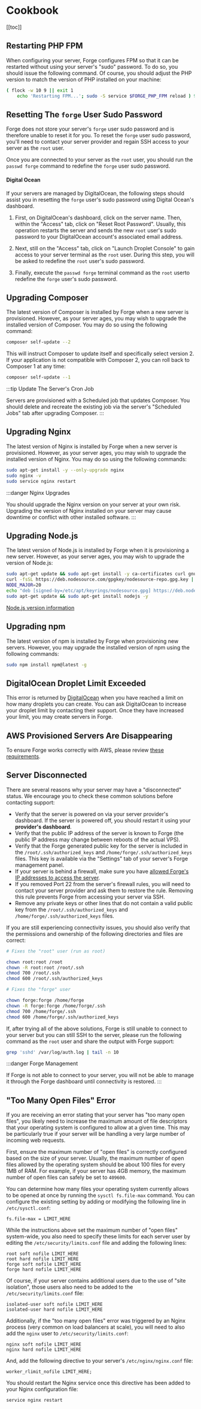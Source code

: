 # Cookbook

[[toc]]

## Restarting PHP FPM

When configuring your server, Forge configures FPM so that it can be restarted without using your server's "sudo" password. To do so, you should issue the following command. Of course, you should adjust the PHP version to match the version of PHP installed on your machine:

```bash
( flock -w 10 9 || exit 1
    echo 'Restarting FPM...'; sudo -S service $FORGE_PHP_FPM reload ) 9>/tmp/fpmlock
```

## Resetting The `forge` User Sudo Password

Forge does not store your server's `forge` user sudo password and is therefore unable to reset it for you. To reset the `forge` user sudo password, you'll need to contact your server provider and regain SSH access to your server as the `root` user.

Once you are connected to your server as the `root` user, you should run the `passwd forge` command to redefine the `forge` user sudo password.

#### Digital Ocean

If your servers are managed by DigitalOcean, the following steps should assist you in resetting the `forge` user's sudo password using Digital Ocean's dashboard.

1. First, on DigitalOcean's dashboard, click on the server name. Then, within the "Access" tab, click on "Reset Root Password". Usually, this operation restarts the server and sends the new `root` user's sudo password to your DigitalOcean account's associated email address.

2. Next, still on the "Access" tab, click on "Launch Droplet Console" to gain access to your server terminal as the `root` user. During this step, you will be asked to redefine the `root` user's sudo password.

3. Finally, execute the `passwd forge` terminal command as the `root` userto redefine the `forge` user's sudo password.

## Upgrading Composer

The latest version of Composer is installed by Forge when a new server is provisioned. However, as your server ages, you may wish to upgrade the installed version of Composer. You may do so using the following command:

```bash
composer self-update --2
```

This will instruct Composer to update itself and specifically select version 2. If your application is not compatible with Composer 2, you can roll back to Composer 1 at any time:

```bash
composer self-update --1
```

:::tip Update The Server's Cron Job

Servers are provisioned with a Scheduled job that updates Composer. You should delete and recreate the existing job via the server's "Scheduled Jobs" tab after upgrading Composer.
:::

## Upgrading Nginx

The latest version of Nginx is installed by Forge when a new server is provisioned. However, as your server ages, you may wish to upgrade the installed version of Nginx. You may do so using the following commands:

```bash
sudo apt-get install -y --only-upgrade nginx
sudo nginx -v
sudo service nginx restart
```

:::danger Nginx Upgrades

You should upgrade the Nginx version on your server at your own risk. Upgrading the version of Nginx installed on your server may cause downtime or conflict with other installed software.
:::

## Upgrading Node.js

The latest version of Node.js is installed by Forge when it is provisioning a new server. However, as your server ages, you may wish to upgrade the version of Node.js:

```bash
sudo apt-get update && sudo apt-get install -y ca-certificates curl gnupg
curl -fsSL https://deb.nodesource.com/gpgkey/nodesource-repo.gpg.key | sudo gpg --dearmor -o /etc/apt/keyrings/nodesource.gpg
NODE_MAJOR=20
echo "deb [signed-by=/etc/apt/keyrings/nodesource.gpg] https://deb.nodesource.com/node_$NODE_MAJOR.x nodistro main" | sudo tee /etc/apt/sources.list.d/nodesource.list
sudo apt-get update && sudo apt-get install nodejs -y
```

[Node.js version information](https://nodejs.org/en/about/previous-releases/)

## Upgrading npm

The latest version of npm is installed by Forge when provisioning new servers. However, you may upgrade the installed version of npm using the following commands:

```bash
sudo npm install npm@latest -g
```

## DigitalOcean Droplet Limit Exceeded

This error is returned by [DigitalOcean](https://digitalocean.com) when you have reached a limit on how many droplets you can create. You can ask DigitalOcean to increase your droplet limit by contacting their support. Once they have increased your limit, you may create servers in Forge.

## AWS Provisioned Servers Are Disappearing

To ensure Forge works correctly with AWS, please review [these requirements](/servers/providers#amazon-aws-api-access).

## Server Disconnected

There are several reasons why your server may have a "disconnected" status. We encourage you to check these common solutions before contacting support:

- Verify that the server is powered on via your server provider's dashboard. If the server is powered off, you should restart it using your **provider's dashboard**.
- Verify that the public IP address of the server is known to Forge (the public IP address may change between reboots of the actual VPS).
- Verify that the Forge generated public key for the server is included in the `/root/.ssh/authorized_keys` and `/home/forge/.ssh/authorized_keys` files. This key is available via the "Settings" tab of your server's Forge management panel.
- If your server is behind a firewall, make sure you have [allowed Forge's IP addresses to access the server](/introduction#forge-ip-addresses).
- If you removed Port 22 from the server's firewall rules, you will need to contact your server provider and ask them to restore the rule. Removing this rule prevents Forge from accessing your server via SSH.
- Remove any private keys or other lines that do not contain a valid public key from the `/root/.ssh/authorized_keys` and `/home/forge/.ssh/authorized_keys` files.

If you are still experiencing connectivity issues, you should also verify that the permissions and ownership of the following directories and files are correct:

```bash
# Fixes the "root" user (run as root)

chown root:root /root
chown -R root:root /root/.ssh
chmod 700 /root/.ssh
chmod 600 /root/.ssh/authorized_keys

# Fixes the "forge" user

chown forge:forge /home/forge
chown -R forge:forge /home/forge/.ssh
chmod 700 /home/forge/.ssh
chmod 600 /home/forge/.ssh/authorized_keys
```

If, after trying all of the above solutions, Forge is still unable to connect to your server but you can still SSH to the server, please run the following command as the `root` user and share the output with Forge support:

```bash
grep 'sshd' /var/log/auth.log | tail -n 10
```

:::danger Forge Management

If Forge is not able to connect to your server, you will not be able to manage it through the Forge dashboard until connectivity is restored.
:::

## "Too Many Open Files" Error

If you are receiving an error stating that your server has "too many open files", you likely need to increase the maximum amount of file descriptors that your operating system is configured to allow at a given time. This may be particularly true if your server will be handling a very large number of incoming web requests.

First, ensure the maximum number of "open files" is correctly configured based on the size of your server. Usually, the maximum number of open files allowed by the operating system should be about 100 files for every 1MB of RAM. For example, if your server has 4GB memory, the maximum number of open files can safely be set to `409600`.

You can determine how many files your operating system currently allows to be opened at once by running the `sysctl fs.file-max` command. You can configure the existing setting by adding or modifying the following line in `/etc/sysctl.conf`:

```
fs.file-max = LIMIT_HERE 
```

While the instructions above set the maximum number of "open files" system-wide, you also need to specify these limits for each server user by editing the `/etc/security/limits.conf` file and adding the following lines:

```
root soft nofile LIMIT_HERE
root hard nofile LIMIT_HERE
forge soft nofile LIMIT_HERE
forge hard nofile LIMIT_HERE
```

Of course, if your server contains additional users due to the use of "site isolation", those users also need to be added to the `/etc/security/limits.conf` file:

```
isolated-user soft nofile LIMIT_HERE
isolated-user hard nofile LIMIT_HERE
```

Additionally, if the "too many open files" error was triggered by an Nginx process (very common on load balancers at scale), you will need to also add the `nginx` user to `/etc/security/limits.conf`:

```
nginx soft nofile LIMIT_HERE
nginx hard nofile LIMIT_HERE
```

And, add the following directive to your server's `/etc/nginx/nginx.conf` file:

```
worker_rlimit_nofile LIMIT_HERE;
```

You should restart the Nginx service once this directive has been added to your Nginx configuration file:

```
service nginx restart
```
